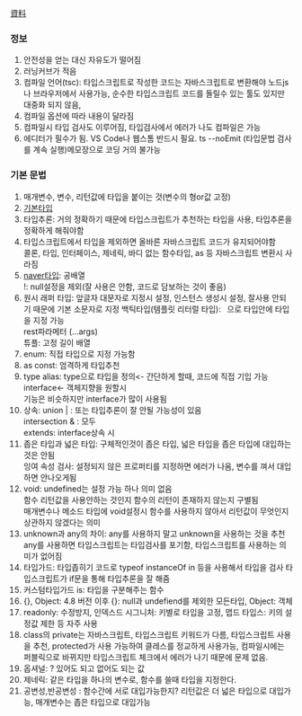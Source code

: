 [資料](https://github.com/zerocho/ts-all-in-one)

### 정보
1. 안전성을 얻는 대신 자유도가 떨어짐
1. 러닝커브가 적음
1. 컴파일 언어(tsc): 타입스크립트로 작성한 코드는 자바스크립트로 변환해야 노드js나 브라우저에서 사용가능, 순수한 타입스크립트 코드를 돌릴수 있는 툴도 있지만 대중화 되지 않음, 
1. 컴파일 옵션에 따라 내용이 달라짐
1. 컴파일시 타입 검사도 이루어짐, 타입검사에서 에러가 나도 컴파일은 가능
1. 에디터가 필수가 됨. VS Code나 웹스톰 반드시 필요. ts --noEmit (타입문법 검사를 계속 실행)메모장으로 코딩 거의 불가능

### 기본 문법
1. 매개변수, 변수, 리턴값에 타입을 붙이는 것(변수의 형or값 고정)   
1. [기본타입](https://joshua1988.github.io/ts/guide/basic-types.html#%ED%83%80%EC%9E%85%EC%8A%A4%ED%81%AC%EB%A6%BD%ED%8A%B8-%EA%B8%B0%EB%B3%B8-%ED%83%80%EC%9E%85)   
1. 타입추론: 거의 정확하기 때문에 타입스크립트가 추천하는 타입을 사용, 타입추론을 정확하게 해줘야함
1. 타입스크립트에서 타입을 제외하면 올바른 자바스크립트 코드가 유지되어야함   
콜론, 타입, 인터페이스, 제네릭, 바디 없는 함수타입, as 등 자바스크립트 변환시 사라짐
1. [naver타입](https://ui.toast.com/weekly-pick/ko_20220323): 공배열   
   !: null설정을 제외(잘 사용은 안함, 코드로 담보하는 것이 좋음)
1. 원시 래퍼 타입: 앞글자 대문자로 지정시 설정, 인스턴스 생성시 설정, 잘사용 안되기 때문에 기본 소문자로 지정 
백틱타입(템플릿 리터럴 타입): ` `으로 타입안에 타입을 지정 가능   
rest파라메터 (...args)   
튜플: 고정 길이 배열 
1. enum: 직접 타입으로 지정 가능함   
1. as const: 엄격하게 타입추천
1. type alias: type으로 타입을 정의<- 간단하게 할때, 코드에 직접 기입 가능
interface<- 객체지향을 원할시   
기능은 비슷하지만 interface가 많이 사용됨
1. 상속: union | : 또는 타입추론이 잘 안될 가능성이 있음   
intersection & : 모두   
extends: interface상속 시    
1. 좁은 타입과 넓은 타입: 구체적인것이 좁은 타입, 넓은 타입을 좁은 타입에 대입하는 것은 안됨   
잉여 속성 검사: 설정되지 않은 프로퍼티를 지정하면 에러가 나옴, 변수를 껴서 대입하면 안나오게됨   
1. void: undefined는 설정 가능 하나 의미 없음   
함수 리턴값을 사용안하는 것인지 함수의 리턴이 존재하지 않는지 구별됨   
매개변수나 메소드 타입에 void설정시 함수를 사용하지 않아서 리턴값이 무엇인지 상관하지 않겠다는 의미 
1. unknown과 any의 차이: any를 사용하지 말고 unknown을 사용하는 것을 추천
any를 사용하면 타입스크립트는 타입검사를 포기함, 타입스크립트를 사용하는 의미가 없어짐
1. 타입가드: 타입좁히기 코드로 typeof instanceOf in 등을  사용해서 타입을 검사
타입스크립트가 if문을 통해 타입추론을 잘 해줌
1. 커스텀타입가드 is: 타입을 구분해주는 함수
1. {}, Object: 4.8 버전 이후 {}: null과 undefiend를 제외한 모든타입, Object: 객체
1. readonly: 수정방지, 인덱스드 시그니처: 키별로 타입을 고정, 맵드 타입스: 키의 설정값 제한 등 자주 사용 
1. class의 private는 자바스크립트, 타입스크립트 키워드가 다름, 타입스크립트 사용을 추천, protected가 사용 가능하여 클레스를 정교하게 사용가능, 컴파일시에는 퍼블릭으로 바뀌지만 타입스크립트 체크에서 에러가 나기 때문에 문제 없음.
1. 옵셔널: ? 있어도 되고 없어도 되는 값
1. 제네릭: 같은 타입을 하나의 변수로, 함수를 쓸때 타입을 지정한다.   
1. 공변성,반공변성 : 함수간에 서로 대입가능한지? 리턴값은 더 넓은 타입으로 대입가능, 매개변수는 좁은 타입으로 대입가능  

